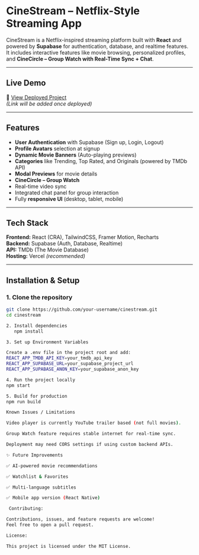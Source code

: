 # CineStream – Netflix-Style Streaming App

CineStream is a Netflix-inspired streaming platform built with **React** and powered by **Supabase** for authentication, database, and realtime features.  
It includes interactive features like movie browsing, personalized profiles, and **CineCircle – Group Watch with Real-Time Sync + Chat**.  

---

##  Live Demo
🔗 [View Deployed Project](#)  
*(Link will be added once deployed)*

---

##  Features
-  **User Authentication** with Supabase (Sign up, Login, Logout)  
-  **Profile Avatars** selection at signup  
- **Dynamic Movie Banners** (Auto-playing previews)  
-  **Categories** like Trending, Top Rated, and Originals (powered by TMDb API)  
-  **Modal Previews** for movie details  
-  **CineCircle – Group Watch**  
  - Real-time video sync  
  - Integrated chat panel for group interaction  
-  Fully **responsive UI** (desktop, tablet, mobile)  

---

##  Tech Stack
**Frontend:** React (CRA), TailwindCSS, Framer Motion, Recharts  
**Backend:** Supabase (Auth, Database, Realtime)  
**API:** TMDb (The Movie Database)  
**Hosting:** Vercel *(recommended)*  

---

##  Installation & Setup

### 1. Clone the repository
```bash
git clone https://github.com/your-username/cinestream.git
cd cinestream

2. Install dependencies
   npm install

3. Set up Environment Variables

Create a .env file in the project root and add:
REACT_APP_TMDB_API_KEY=your_tmdb_api_key
REACT_APP_SUPABASE_URL=your_supabase_project_url
REACT_APP_SUPABASE_ANON_KEY=your_supabase_anon_key

4. Run the project locally
npm start

5. Build for production
npm run build

Known Issues / Limitations

Video player is currently YouTube trailer based (not full movies).

Group Watch feature requires stable internet for real-time sync.

Deployment may need CORS settings if using custom backend APIs.

✨ Future Improvements

✅ AI-powered movie recommendations

✅ Watchlist & Favorites

✅ Multi-language subtitles

✅ Mobile app version (React Native)

 Contributing:

Contributions, issues, and feature requests are welcome!
Feel free to open a pull request.

License:

This project is licensed under the MIT License.
